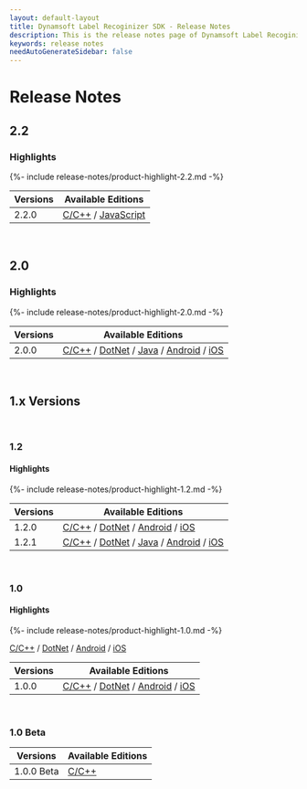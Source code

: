 ```yaml
---
layout: default-layout
title: Dynamsoft Label Recoginizer SDK - Release Notes
description: This is the release notes page of Dynamsoft Label Recoginizer SDK.
keywords: release notes
needAutoGenerateSidebar: false
---
```


# Release Notes

## 2.2

### Highlights

{%- include release-notes/product-highlight-2.2.md -%}

| Versions | Available Editions |
| -------- | ------------------ |
| 2.2.0 | [C/C++](../programming/c-cplusplus/release-notes/c-cpp-2.md#20-11302021) / [JavaScript](../programming/javascript/release-notes/javascript-2.md#220-12072021) |

&nbsp;

## 2.0

### Highlights

{%- include release-notes/product-highlight-2.0.md -%}

| Versions | Available Editions |
| -------- | ------------------ |
| 2.0.0 | [C/C++](../programming/c-cplusplus/release-notes/c-cpp-2.md#20-08262021) / [DotNet](../programming/dotnet/release-notes/dotnet-2.md#20-08262021) / [Java](../programming/java/release-notes/java-2.md#20-08262021) / [Android](../programming/android/release-notes/android-2.md#20-08262021) / [iOS](../programming/objectivec-swift/release-notes/ios-2.md#20-08262021) |

&nbsp;

<div class="fold-panel-prefix"></div>

## 1.x Versions <i class="fa fa-caret-down"></i>

<div class="fold-panel-start"></div>

&nbsp;

### 1.2

#### Highlights

{%- include release-notes/product-highlight-1.2.md -%}

| Versions | Available Editions |
| -------- | ------------------ |
| 1.2.0 | [C/C++](../programming/c-cplusplus/release-notes/c-cpp-1.md#12-05182021) / [DotNet](../programming/dotnet/release-notes/dotnet-1.md#12-05182021) / [Android](../programming/android/release-notes/android-1.md#12-05182021) / [iOS](../programming/objectivec-swift/release-notes/ios-1.md#12-05182021) |
| 1.2.1 | [C/C++](../programming/c-cplusplus/release-notes/c-cpp-1.md#121-06082021) / [DotNet](../programming/dotnet/release-notes/dotnet-1.md#121-06082021) / [Java](../programming/java/release-notes/java-1.md#121-06082021) / [Android](../programming/android/release-notes/android-1.md#121-06082021) / [iOS](../programming/objectivec-swift/release-notes/ios-1.md#121-06082021) |

&nbsp;

### 1.0

#### Highlights

{%- include release-notes/product-highlight-1.0.md -%}

[C/C++](../programming/c-cplusplus/release-notes/c-cpp-1.md#10-02242021) / [DotNet](../programming/dotnet/release-notes/dotnet-1.md#10-02242021) / [Android](../programming/android/release-notes/android-1.md#10-02242021) / [iOS](../programming/objectivec-swift/release-notes/ios-1.md#10-02242021)

| Versions | Available Editions |
| -------- | ------------------ |
| 1.0.0 | [C/C++](../programming/c-cplusplus/release-notes/c-cpp-1.md#10-02242021) / [DotNet](../programming/dotnet/release-notes/dotnet-1.md#10-02242021) / [Android](../programming/android/release-notes/android-1.md#10-02242021) / [iOS](../programming/objectivec-swift/release-notes/ios-1.md#10-02242021) |

&nbsp;

### 1.0 Beta

| Versions | Available Editions |
| -------- | ------------------ |
| 1.0.0 Beta | [C/C++](../programming/c-cplusplus/release-notes/c-cpp-1.md#10-beta-12102020) |

<div class="fold-panel-end"></div>
